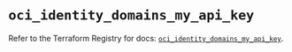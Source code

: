 # `oci_identity_domains_my_api_key`

Refer to the Terraform Registry for docs: [`oci_identity_domains_my_api_key`](https://registry.terraform.io/providers/oracle/oci/7.19.0/docs/resources/identity_domains_my_api_key).
